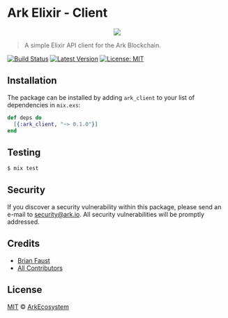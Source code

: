 # Ark Elixir - Client

<p align="center">
    <img src="https://github.com/ArkEcosystem/elixir-client/blob/master/banner.png" />
</p>

> A simple Elixir API client for the Ark Blockchain.

[![Build Status](https://img.shields.io/travis/ArkEcosystem/elixir-client/master.svg?style=flat-square)](https://travis-ci.org/ArkEcosystem/elixir-client)
[![Latest Version](https://img.shields.io/github/release/ArkEcosystem/elixir-client.svg?style=flat-square)](https://github.com/ArkEcosystem/elixir-client/releases)
[![License: MIT](https://img.shields.io/badge/License-MIT-yellow.svg)](https://opensource.org/licenses/MIT)

## Installation

The package can be installed by adding `ark_client` to your list of dependencies in `mix.exs`:

```elixir
def deps do
  [{:ark_client, "~> 0.1.0"}]
end
```

## Testing

``` bash
$ mix test
```

## Security

If you discover a security vulnerability within this package, please send an e-mail to security@ark.io. All security vulnerabilities will be promptly addressed.

## Credits

- [Brian Faust](https://github.com/faustbrian)
- [All Contributors](../../../../contributors)

## License

[MIT](LICENSE) © [ArkEcosystem](https://ark.io)
